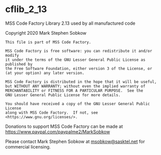 # cflib_2_13
MSS Code Factory Library 2.13 used by all manufactured code

Copyright 2020 Mark Stephen Sobkow

	This file is part of MSS Code Factory.

    MSS Code Factory is free software: you can redistribute it and/or modify
    it under the terms of the GNU Lesser General Public License as published by
    the Free Software Foundation, either version 3 of the License, or
    (at your option) any later version.

    MSS Code Factory is distributed in the hope that it will be useful,
    but WITHOUT ANY WARRANTY; without even the implied warranty of
    MERCHANTABILITY or FITNESS FOR A PARTICULAR PURPOSE.  See the
    GNU Lesser General Public License for more details.

    You should have received a copy of the GNU Lesser General Public License
    along with MSS Code Factory.  If not, see <https://www.gnu.org/licenses/>.

Donations to support MSS Code Factory can be made at
https://www.paypal.com/paypalme2/MarkSobkow

Please contact Mark Stephen Sobkow at msobkow@sasktel.net for commercial licensing.
